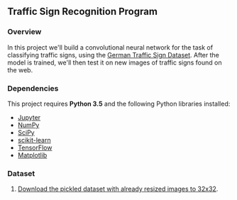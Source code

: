 ## Traffic Sign Recognition Program
### Overview

In this project we'll build a convolutional neural network for the task of classifying traffic signs, using the [German Traffic Sign Dataset](http://benchmark.ini.rub.de/?section=gtsrb&subsection=dataset). After the model is trained, we'll then test it on new images of traffic signs found on the web.

### Dependencies

This project requires **Python 3.5** and the following Python libraries installed:

- [Jupyter](http://jupyter.org/)
- [NumPy](http://www.numpy.org/)
- [SciPy](https://www.scipy.org/)
- [scikit-learn](http://scikit-learn.org/)
- [TensorFlow](http://tensorflow.org)
- [Matplotlib](http://matplotlib.org/)


### Dataset

1. [Download the pickled dataset with already resized images to 32x32](https://d17h27t6h515a5.cloudfront.net/topher/2016/November/581faac4_traffic-signs-data/traffic-signs-data.zip).

